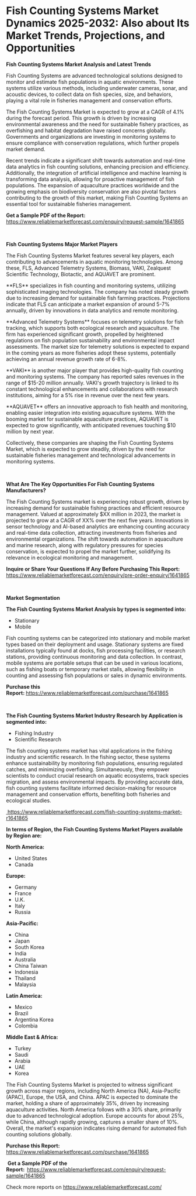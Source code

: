 <p><h1>Fish Counting Systems Market Dynamics 2025-2032: Also about Its Market Trends, Projections, and Opportunities</h1></p><p><strong>Fish Counting Systems Market Analysis and Latest Trends</strong></p>
<p><p>Fish Counting Systems are advanced technological solutions designed to monitor and estimate fish populations in aquatic environments. These systems utilize various methods, including underwater cameras, sonar, and acoustic devices, to collect data on fish species, size, and behaviors, playing a vital role in fisheries management and conservation efforts.</p><p>The Fish Counting Systems Market is expected to grow at a CAGR of 4.1% during the forecast period. This growth is driven by increasing environmental awareness and the need for sustainable fishery practices, as overfishing and habitat degradation have raised concerns globally. Governments and organizations are investing in monitoring systems to ensure compliance with conservation regulations, which further propels market demand. </p><p>Recent trends indicate a significant shift towards automation and real-time data analytics in fish counting solutions, enhancing precision and efficiency. Additionally, the integration of artificial intelligence and machine learning is transforming data analysis, allowing for proactive management of fish populations. The expansion of aquaculture practices worldwide and the growing emphasis on biodiversity conservation are also pivotal factors contributing to the growth of this market, making Fish Counting Systems an essential tool for sustainable fisheries management.</p></p>
<p><strong>Get a Sample PDF of the Report:&nbsp;</strong> <a href="https://www.reliablemarketforecast.com/enquiry/request-sample/1641865?utm_campaign=2481&utm_medium=2&utm_source=Github&utm_content=ia&utm_term=11042025&utm_id=fish-counting-systems">https://www.reliablemarketforecast.com/enquiry/request-sample/1641865</a></p>
<p>&nbsp;</p>
<p><strong>Fish Counting Systems Major Market Players</strong></p>
<p><p>The Fish Counting Systems Market features several key players, each contributing to advancements in aquatic monitoring technologies. Among these, FLS, Advanced Telemetry Systems, Biomass, VAKI, Zealquest Scientific Technology, Biotactic, and AQUAVET are prominent.</p><p>**FLS** specializes in fish counting and monitoring systems, utilizing sophisticated imaging technologies. The company has noted steady growth due to increasing demand for sustainable fish farming practices. Projections indicate that FLS can anticipate a market expansion of around 5-7% annually, driven by innovations in data analytics and remote monitoring.</p><p>**Advanced Telemetry Systems** focuses on telemetry solutions for fish tracking, which supports both ecological research and aquaculture. The firm has experienced significant growth, propelled by heightened regulations on fish population sustainability and environmental impact assessments. The market size for telemetry solutions is expected to expand in the coming years as more fisheries adopt these systems, potentially achieving an annual revenue growth rate of 6-8%.</p><p>**VAKI** is another major player that provides high-quality fish counting and monitoring systems. The company has reported sales revenues in the range of $15-20 million annually. VAKI's growth trajectory is linked to its constant technological enhancements and collaborations with research institutions, aiming for a 5% rise in revenue over the next few years.</p><p>**AQUAVET** offers an innovative approach to fish health and monitoring, enabling easier integration into existing aquaculture systems. With the booming market for sustainable aquaculture practices, AQUAVET is expected to grow significantly, with anticipated revenues touching $10 million by next year.</p><p>Collectively, these companies are shaping the Fish Counting Systems Market, which is expected to grow steadily, driven by the need for sustainable fisheries management and technological advancements in monitoring systems.</p></p>
<p>&nbsp;</p>
<p><strong>What Are The Key Opportunities For Fish Counting Systems Manufacturers?</strong></p>
<p><p>The Fish Counting Systems market is experiencing robust growth, driven by increasing demand for sustainable fishing practices and efficient resource management. Valued at approximately $XX million in 2023, the market is projected to grow at a CAGR of XX% over the next five years. Innovations in sensor technology and AI-based analytics are enhancing counting accuracy and real-time data collection, attracting investments from fisheries and environmental organizations. The shift towards automation in aquaculture and marine research, along with regulatory pressures for species conservation, is expected to propel the market further, solidifying its relevance in ecological monitoring and management.</p></p>
<p><strong>Inquire or Share Your Questions If Any Before Purchasing This Report:</strong> <a href="https://www.reliablemarketforecast.com/enquiry/pre-order-enquiry/1641865?utm_campaign=2481&utm_medium=2&utm_source=Github&utm_content=ia&utm_term=11042025&utm_id=fish-counting-systems">https://www.reliablemarketforecast.com/enquiry/pre-order-enquiry/1641865</a></p>
<p>&nbsp;</p>
<p><strong>Market Segmentation</strong></p>
<p><strong>The Fish Counting Systems Market Analysis by types is segmented into:</strong></p>
<p><ul><li>Stationary</li><li>Mobile</li></ul></p>
<p><p>Fish counting systems can be categorized into stationary and mobile market types based on their deployment and usage. Stationary systems are fixed installations typically found at docks, fish processing facilities, or research stations, providing continuous monitoring and data collection. In contrast, mobile systems are portable setups that can be used in various locations, such as fishing boats or temporary market stalls, allowing flexibility in counting and assessing fish populations or sales in dynamic environments.</p></p>
<p><strong>Purchase this Report:&nbsp;</strong><a href="https://www.reliablemarketforecast.com/purchase/1641865?utm_campaign=2481&utm_medium=2&utm_source=Github&utm_content=ia&utm_term=11042025&utm_id=fish-counting-systems">https://www.reliablemarketforecast.com/purchase/1641865</a></p>
<p>&nbsp;</p>
<p><strong>The Fish Counting Systems Market Industry Research by Application is segmented into:</strong></p>
<p><ul><li>Fishing Industry</li><li>Scientific Research</li></ul></p>
<p><p>The fish counting systems market has vital applications in the fishing industry and scientific research. In the fishing sector, these systems enhance sustainability by monitoring fish populations, ensuring regulated catches, and minimizing overfishing. Simultaneously, they empower scientists to conduct crucial research on aquatic ecosystems, track species migration, and assess environmental impacts. By providing accurate data, fish counting systems facilitate informed decision-making for resource management and conservation efforts, benefiting both fisheries and ecological studies.</p></p>
<p><a href="https://www.reliablemarketforecast.com/fish-counting-systems-market-r1641865?utm_campaign=2481&utm_medium=2&utm_source=Github&utm_content=ia&utm_term=11042025&utm_id=fish-counting-systems">&nbsp;https://www.reliablemarketforecast.com/fish-counting-systems-market-r1641865</a></p>
<p><strong>In terms of Region, the Fish Counting Systems Market Players available by Region are:</strong></p>
<p>
    <p> <strong> North America: </strong>
        <ul>
            <li>United States</li>
            <li>Canada</li>
        </ul>
        </p> 
    <p> <strong> Europe: </strong>
        <ul>
            <li>Germany</li>
            <li>France</li>
            <li>U.K.</li>
            <li>Italy</li>
            <li>Russia</li>
        </ul>
        </p> 
    <p> <strong> Asia-Pacific: </strong>
        <ul>
            <li>China</li>
            <li>Japan</li>
            <li>South Korea</li>
            <li>India</li>
            <li>Australia</li>
            <li>China Taiwan</li>
            <li>Indonesia</li>
            <li>Thailand</li>
            <li>Malaysia</li>
        </ul>
        </p> 
    <p> <strong> Latin America: </strong>
        <ul>
            <li>Mexico</li>
            <li>Brazil</li>
            <li>Argentina Korea</li>
            <li>Colombia</li>
        </ul>
        </p> 
    <p> <strong> Middle East & Africa: </strong>
        <ul>
            <li>Turkey</li>
            <li>Saudi</li>
            <li>Arabia</li>
            <li>UAE</li>
            <li>Korea</li>
        </ul>
    </p>
    </p>
<p><p>The Fish Counting Systems Market is projected to witness significant growth across major regions, including North America (NA), Asia-Pacific (APAC), Europe, the USA, and China. APAC is expected to dominate the market, holding a share of approximately 35%, driven by increasing aquaculture activities. North America follows with a 30% share, primarily due to advanced technological adoption. Europe accounts for about 25%, while China, although rapidly growing, captures a smaller share of 10%. Overall, the market's expansion indicates rising demand for automated fish counting solutions globally.</p></p>
<p><strong>Purchase this Report: </strong><a href="https://www.reliablemarketforecast.com/purchase/1641865?utm_campaign=2481&utm_medium=2&utm_source=Github&utm_content=ia&utm_term=11042025&utm_id=fish-counting-systems">https://www.reliablemarketforecast.com/purchase/1641865</a></p>
<p>&nbsp;<strong>Get a Sample PDF of the Report:&nbsp;&nbsp;</strong><a href="https://www.reliablemarketforecast.com/enquiry/request-sample/1641865?utm_campaign=2481&utm_medium=2&utm_source=Github&utm_content=ia&utm_term=11042025&utm_id=fish-counting-systems">https://www.reliablemarketforecast.com/enquiry/request-sample/1641865</a></p>
<p><strong></strong></p>
<p>Check more reports on <a href="https://www.reliablemarketforecast.com/?utm_campaign=2481&utm_medium=2&utm_source=Github&utm_content=ia&utm_term=11042025&utm_id=fish-counting-systems">https://www.reliablemarketforecast.com/</a></p>